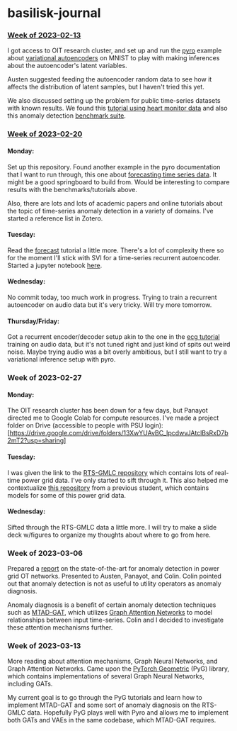 # basilisk-journal

### [Week of 2023-02-13](/2023-02-13/)
I got access to OIT research cluster, and set up and run the [pyro][]
example about [variational autoencoders][vae]
on MNIST to play with making inferences about the autoencoder's latent variables.

Austen suggested feeding the autoencoder random data to see how it affects
the distribution of latent samples, but I haven't tried this yet.

We also discussed setting up the problem for public time-series datasets
with known results.
We found this [tutorial using heart monitor data][ecg] and also this
anomaly detection [benchmark suite][nab].

[pyro]: http://pyro.ai
[vae]: https://pyro.ai/examples/vae.html
[ecg]: https://curiousily.com/posts/time-series-anomaly-detection-using-lstm-autoencoder-with-pytorch-in-python/
[nab]: https://github.com/numenta/NAB


### [Week of 2023-02-20](/2023-02-20/)
#### Monday:
Set up this repository. Found another example in the pyro documentation that I
want to run through, this one about [forecasting time series data][forecast]. It might
be a good springboard to build from. Would be interesting to compare results with
the benchmarks/tutorials above.

Also, there are lots and lots of academic papers and online tutorials about
the topic of time-series anomaly detection in a variety of domains. 
I've started a reference list in Zotero.

[forecast]: https://pyro.ai/examples/forecasting_i.html

#### Tuesday:
Read the [forecast][] tutorial a little more. There's a lot of complexity there so for the moment I'll
stick with SVI for a time-series recurrent autoencoder.
Started a jupyter notebook [here](/2023-02-20/time-series-vae.ipynb).

#### Wednesday:
No commit today, too much work in progress. Trying to train a recurrent
autoencoder on audio data but it's very tricky. Will try more tomorrow.

#### Thursday/Friday:
Got a recurrent encoder/decoder setup akin to the one in the [ecg tutorial][ecg] training on audio data,
but it's not tuned right and just kind of spits out weird noise.
Maybe trying audio was a bit overly ambitious, but I still want to try a variational inference setup with pyro.

### Week of 2023-02-27
#### Monday:
The OIT research cluster has been down for a few days, but Panayot directed me to Google Colab for compute resources.
I've made a project folder on Drive (accessible to people with PSU login):
[https://drive.google.com/drive/folders/13XwYUAvBC_IpcdwvJAtclBsRxD7b2mT2?usp=sharing]

#### Tuesday:
I was given the link to the [RTS-GMLC repository](https://github.com/GridMod/RTS-GMLC) which contains
lots of real-time power grid data. I've only started to sift through it. This also helped me contextualize
[this repository](https://github.com/Gombessa1938/llnl_summer) from a previous student, which contains
models for some of this power grid data.

#### Wednesday:
Sifted through the RTS-GMLC data a little more. I will try to make a slide deck w/figures to
organize my thoughts about where to go from here.

### Week of 2023-03-06
Prepared a [report](https://www.overleaf.com/read/xhsnzxjpvtfc) on the state-of-the-art for anomaly detection in power grid OT networks. Presented to Austen, Panayot, and Colin. Colin pointed out that anomaly detection is not as useful to utility operators as anomaly diagnosis.

Anomaly diagnosis is a benefit of certain anomaly detection techniques such as [MTAD-GAT](https://arxiv.org/pdf/2009.02040.pdf), which utilizes [Graph Attention Networks](https://arxiv.org/abs/1710.10903) to model relationships between input time-series. Colin and I decided to investigate these attention mechanisms further.

### Week of 2023-03-13
More reading about attention mechanisms, Graph Neural Networks, and Graph Attention Networks. Came upon the [PyTorch Geometric](https://pytorch-geometric.readthedocs.io/en/latest/) (PyG) library, which contains implementations of several Graph Neural Networks, including GATs.

My current goal is to go through the PyG tutorials and learn how to implement MTAD-GAT and some sort of anomaly diagnosis on the RTS-GMLC data. Hopefully PyG plays well with Pyro and allows me to implement both GATs and VAEs in the same codebase, which MTAD-GAT requires.
